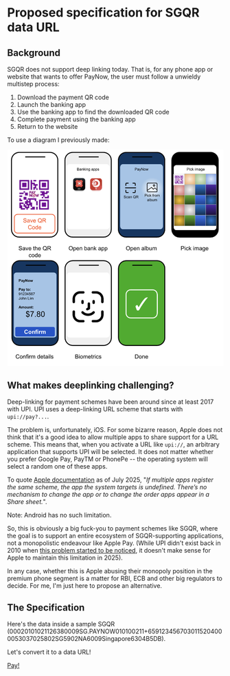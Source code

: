 # Proposed specification for SGQR data URL

## Background

SGQR does not support deep linking today. That is, for any phone app or website that wants to offer PayNow, the user must follow
a unwieldy multistep process:

1. Download the payment QR code
2. Launch the banking app
3. Use the banking app to find the downloaded QR code
4. Complete payment using the banking app
5. Return to the website

To use a diagram I previously made:

![7 steps to pay with PayNow](images/paynow-steps.png)

## What makes deeplinking challenging?

Deep-linking for payment schemes have been around since at least 2017 with
UPI. UPI uses a deep-linking URL scheme that starts with `upi://pay?...`.

The problem is, unfortunately, iOS. For some bizarre reason, Apple does not
think that it's a good idea to allow multiple apps to share support for a URL
scheme. This means that, when you activate a URL like `upi://`, an arbitrary
application that supports UPI will be selected. It does not matter whether you
prefer Google Pay, PayTM or PhonePe -- the operating system will select a random one
of these apps.

To quote [Apple documentation](https://developer.apple.com/documentation/xcode/defining-a-custom-url-scheme-for-your-app) as of July 2025, "_If multiple apps register the same scheme, the app the system targets is undefined. There’s no mechanism to change the app or to change the order apps appear in a Share sheet._".

Note: Android has no such limitation.

So, this is obviously a big fuck-you to payment schemes like SGQR, where the
goal is to support an entire ecosystem of SGQR-supporting applications, not a
monopolistic endeavour like Apple Pay. (While UPI didn't exist back in 2010 when [this problem started to be noticed](https://stackoverflow.com/questions/3213911/choosing-what-iphone-app-must-open-one-url-schema), it doesn't make sense for
Apple to maintain this limitation in 2025).

In any case, whether this is Apple abusing their monopoly position in the premium
phone segment is a matter for RBI, ECB and other big regulators to decide. For me,
I'm just here to propose an alternative.

## The Specification

Here's the data inside a sample SGQR (00020101021126380009SG.PAYNOW010100211+6591234567030115204000053037025802SG5902NA6009Singapore6304B5DB).

Let's convert it to a data URL!

<a href="data:application/vnd.sg.gov.mas.sgqr-data;base64,MDAwMjAxMDEwMjExMjYzODAwMDlTRy5QQVlOT1cwMTAxMDAyMTErNjU5MTIzNDU2NzAzMDExNTIwNDAwMDA1MzAzNzAyNTgwMlNHNTkwMk5BNjAwOVNpbmdhcG9yZTYzMDRCNURC" download="pay.sgqr">Pay!</a>

